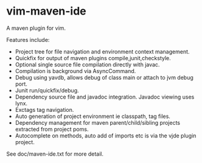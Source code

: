 vim-maven-ide
=============

A maven plugin for vim.

Features include:
* Project tree for file navigation and environment context management.
* Quickfix for output of maven plugins compile,junit,checkstyle. 
* Optional single source file compilation directly with javac.
* Compilation is background via AsyncCommand.
* Debug using yavdb, allows debug of class main or attach to jvm debug port.
* Junit run/quickfix/debug.                   
* Dependency source file and javadoc integration. Javadoc viewing uses lynx.                                       
* Exctags tag navigation. 
* Auto generation of project environment ie classpath, tag files.
* Dependency management for maven parent/child/sibling projects extracted from project poms.                          
* Autocomplete on methods, auto add of imports etc is via the vjde plugin project.

See doc/maven-ide.txt for more detail.